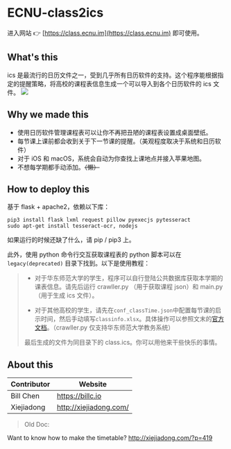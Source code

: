 # ECNU-class2ics

进入网站 👉 [https://class.ecnu.im](https://class.ecnu.im) 即可使用。

## What's this

ics 是最流行的日历文件之一，受到几乎所有日历软件的支持。这个程序能根据指定的提醒策略，将高校的课程表信息生成一个可以导入到各个日历软件的 ics 文件。
![](https://tva1.sinaimg.cn/large/00831rSTgy1gcc7fv4zmxj31100u01kx.jpg)

## Why we made this

- 使用日历软件管理课程表可以让你不再把丑陋的课程表设置成桌面壁纸。
- 每节课上课前都会收到关于下一节课的提醒。（美观程度取决于系统和日历软件）
- 对于 iOS 和 macOS，系统会自动为你查找上课地点并接入苹果地图。
- 不想每学期都手动添加。~~（懒）~~
  
## How to deploy this

基于 flask + apache2，依赖以下库：

```
pip3 install flask lxml request pillow pyexecjs pytesseract
sudo apt-get install tesseract-ocr, nodejs
```

如果运行的时候还缺了什么，请 pip / pip3 上。

此外，使用 python 命令行交互获取课程表的 python 脚本可以在 `legacy(deprecated)` 目录下找到。以下是使用教程：

> - 对于华东师范大学的学生，程序可以自行登陆公共数据库获取本学期的课表信息。请先后运行 crawller.py （用于获取课程 json）和 main.py （用于生成 ics 文件）。
>  
> - 对于其他高校的学生，请先在`conf_classTime.json`中配置每节课的启示时间，然后手动填写`classinfo.xlsx`。具体操作可以参照文末的[官方文档]("http://xiejiadong.com/?p=419")。（crawller.py 仅支持华东师范大学教务系统）
>
> 最后生成的文件为同目录下的 class.ics。你可以用他来干些快乐的事情。

## About this

Contributor|Website
---|---
Bill Chen|https://billc.io
Xiejiadong|http://xiejiadong.com/

> Old Doc:

Want to know how to make the timetable? 
http://xiejiadong.com/?p=419

